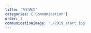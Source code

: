```yaml
---
title: '개강총회'
categories: ['Communication']
order: 1
communicationimage: './2019_start.jpg'
---
```

